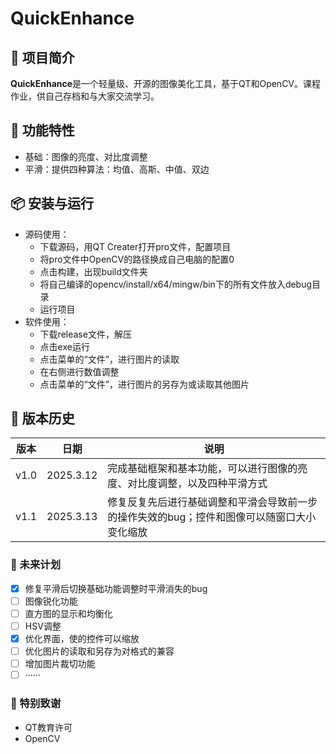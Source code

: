 # QuickEnhance

## 🌟 项目简介

**QuickEnhance**是一个轻量级、开源的图像美化工具，基于QT和OpenCV。课程作业，供自己存档和与大家交流学习。

## 🚀 功能特性

- 基础：图像的亮度、对比度调整
- 平滑：提供四种算法：均值、高斯、中值、双边

## 📦 安装与运行

- 源码使用：
  - 下载源码，用QT Creater打开pro文件，配置项目
  - 将pro文件中OpenCV的路径换成自己电脑的配置0
  - 点击构建，出现build文件夹
  - 将自己编译的opencv/install/x64/mingw/bin下的所有文件放入debug目录
  - 运行项目
- 软件使用：
  - 下载release文件，解压
  - 点击exe运行
  - 点击菜单的“文件”，进行图片的读取
  - 在右侧进行数值调整
  - 点击菜单的“文件”，进行图片的另存为或读取其他图片

## 📌 版本历史

| 版本   | 日期        | 说明                                   |
| ---- | --------- | ------------------------------------ |
| v1.0 | 2025.3.12 | 完成基础框架和基本功能，可以进行图像的亮度、对比度调整，以及四种平滑方式 |
| v1.1 | 2025.3.13 | 修复反复先后进行基础调整和平滑会导致前一步的操作失效的bug；控件和图像可以随窗口大小变化缩放 |

### 📅 未来计划

- [x] 修复平滑后切换基础功能调整时平滑消失的bug
- [ ] 图像锐化功能
- [ ] 直方图的显示和均衡化
- [ ] HSV调整
- [x] 优化界面，使的控件可以缩放
- [ ] 优化图片的读取和另存为对格式的兼容
- [ ] 增加图片裁切功能
- [ ] ······

### 📝 特别致谢

- QT教育许可
- OpenCV
